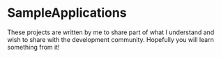 # SampleApplications
These projects are written by me to share part of what I understand and wish to share with the development community. Hopefully you will learn something from it!
